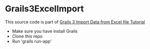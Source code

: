 # Grails3ExcelImport
This source code is part of [Grails 3 Import Data from Excel file Tutorial](https://www.djamware.com/post/58b8e8c680aca7462e863f18/import-data-from-excel-file-using-grails-3-and-apache-poi)

* Make sure you have install Grails
* Clone this repo
* Run 'grails run-app'
